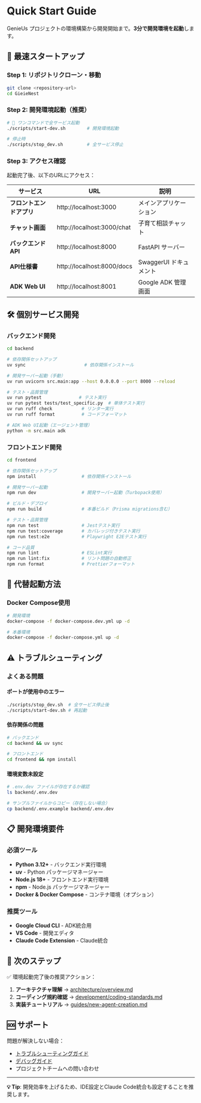 # Quick Start Guide

GenieUs プロジェクトの環境構築から開発開始まで。**3分で開発環境を起動**します。

## 🚀 最速スタートアップ

### Step 1: リポジトリクローン・移動
```bash
git clone <repository-url>
cd GieieNest
```

### Step 2: 開発環境起動（推奨）
```bash
# 🎯 ワンコマンドで全サービス起動
./scripts/start-dev.sh        # 開発環境起動

# 停止時
./scripts/stop_dev.sh         # 全サービス停止
```

### Step 3: アクセス確認
起動完了後、以下のURLにアクセス：

| サービス | URL | 説明 |
|---------|-----|------|
| **フロントエンドアプリ** | http://localhost:3000 | メインアプリケーション |
| **チャット画面** | http://localhost:3000/chat | 子育て相談チャット |
| **バックエンドAPI** | http://localhost:8000 | FastAPI サーバー |
| **API仕様書** | http://localhost:8000/docs | SwaggerUI ドキュメント |
| **ADK Web UI** | http://localhost:8001 | Google ADK 管理画面 |

## 🛠️ 個別サービス開発

### バックエンド開発
```bash
cd backend

# 依存関係セットアップ
uv sync                      # 依存関係インストール

# 開発サーバー起動（手動）
uv run uvicorn src.main:app --host 0.0.0.0 --port 8000 --reload

# テスト・品質管理
uv run pytest              # テスト実行
uv run pytest tests/test_specific.py  # 単体テスト実行
uv run ruff check           # リンター実行
uv run ruff format          # コードフォーマット

# ADK Web UI起動（エージェント管理）
python -m src.main adk
```

### フロントエンド開発
```bash
cd frontend

# 依存関係セットアップ
npm install                 # 依存関係インストール

# 開発サーバー起動
npm run dev                 # 開発サーバー起動（Turbopack使用）

# ビルド・デプロイ
npm run build               # 本番ビルド（Prisma migrations含む）

# テスト・品質管理
npm run test                # Jestテスト実行
npm run test:coverage       # カバレッジ付きテスト実行
npm run test:e2e            # Playwright E2Eテスト実行

# コード品質
npm run lint                # ESLint実行
npm run lint:fix            # リント問題の自動修正
npm run format              # Prettierフォーマット
```

## 🔧 代替起動方法

### Docker Compose使用
```bash
# 開発環境
docker-compose -f docker-compose.dev.yml up -d

# 本番環境
docker-compose -f docker-compose.yml up -d
```

## ⚠️ トラブルシューティング

### よくある問題

#### ポートが使用中のエラー
```bash
./scripts/stop_dev.sh  # 全サービス停止後
./scripts/start-dev.sh # 再起動
```

#### 依存関係の問題
```bash
# バックエンド
cd backend && uv sync

# フロントエンド  
cd frontend && npm install
```

#### 環境変数未設定
```bash
# .env.dev ファイルが存在するか確認
ls backend/.env.dev

# サンプルファイルからコピー（存在しない場合）
cp backend/.env.example backend/.env.dev
```

## 📋 開発環境要件

### 必須ツール
- **Python 3.12+** - バックエンド実行環境
- **uv** - Python パッケージマネージャー
- **Node.js 18+** - フロントエンド実行環境
- **npm** - Node.js パッケージマネージャー
- **Docker & Docker Compose** - コンテナ環境（オプション）

### 推奨ツール
- **Google Cloud CLI** - ADK統合用
- **VS Code** - 開発エディタ
- **Claude Code Extension** - Claude統合

## 🎯 次のステップ

✅ 環境起動完了後の推奨アクション：

1. **アーキテクチャ理解** → [architecture/overview.md](../architecture/overview.md)
2. **コーディング規約確認** → [development/coding-standards.md](./coding-standards.md) 
3. **実装チュートリアル** → [guides/new-agent-creation.md](../guides/new-agent-creation.md)

## 🆘 サポート

問題が解決しない場合：
- [トラブルシューティングガイド](../guides/troubleshooting.md)
- [デバッグガイド](./debugging.md)
- プロジェクトチームへの問い合わせ

---

**💡 Tip**: 開発効率を上げるため、IDE設定とClaude Code統合も設定することを推奨します。